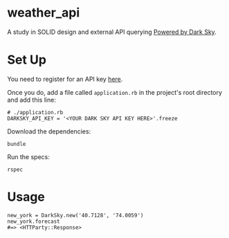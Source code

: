 # weather_api
A study in SOLID design and external API querying [Powered by Dark Sky](https://darksky.net/poweredby/).

# Set Up
You need to register for an API key [here](https://darksky.net/devs/docs).

Once you do, add a file called `application.rb` in the project's root directory and add this line:
```
# ./application.rb
DARKSKY_API_KEY = '<YOUR DARK SKY API KEY HERE>'.freeze
```
Download the dependencies:
```
bundle
```
Run the specs:
```
rspec
```
# Usage
```
new_york = DarkSky.new('40.7128', '74.0059')
new_york.forecast
#=> <HTTParty::Response>
```
